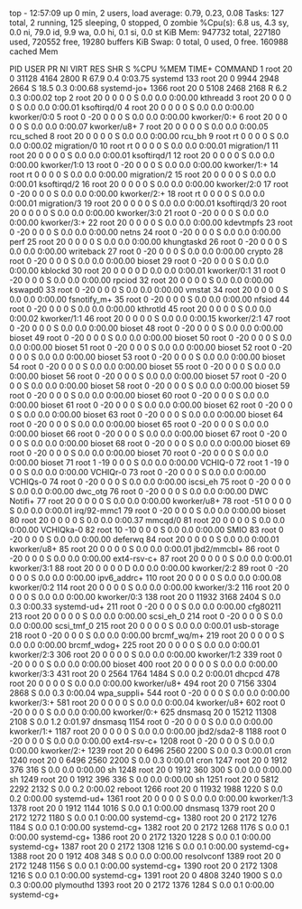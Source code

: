 top - 12:57:09 up 0 min,  2 users,  load average: 0.79, 0.23, 0.08
Tasks: 127 total,   2 running, 125 sleeping,   0 stopped,   0 zombie
%Cpu(s):  6.8 us,  4.3 sy,  0.0 ni, 79.0 id,  9.9 wa,  0.0 hi,  0.1 si,  0.0 st
KiB Mem:    947732 total,   227180 used,   720552 free,    19280 buffers
KiB Swap:        0 total,        0 used,        0 free.   160988 cached Mem

  PID USER      PR  NI    VIRT    RES    SHR S  %CPU %MEM     TIME+ COMMAND
    1 root      20   0   31128   4164   2800 R  67.9  0.4   0:03.75 systemd
  133 root      20   0    9944   2948   2664 S  18.5  0.3   0:00.68 systemd-jo+
 1366 root      20   0    5108   2468   2168 R   6.2  0.3   0:00.02 top
    2 root      20   0       0      0      0 S   0.0  0.0   0:00.00 kthreadd
    3 root      20   0       0      0      0 S   0.0  0.0   0:00.01 ksoftirqd/0
    4 root      20   0       0      0      0 S   0.0  0.0   0:00.00 kworker/0:0
    5 root       0 -20       0      0      0 S   0.0  0.0   0:00.00 kworker/0:+
    6 root      20   0       0      0      0 S   0.0  0.0   0:00.07 kworker/u8+
    7 root      20   0       0      0      0 S   0.0  0.0   0:00.05 rcu_sched
    8 root      20   0       0      0      0 S   0.0  0.0   0:00.00 rcu_bh
    9 root      rt   0       0      0      0 S   0.0  0.0   0:00.02 migration/0
   10 root      rt   0       0      0      0 S   0.0  0.0   0:00.01 migration/1
   11 root      20   0       0      0      0 S   0.0  0.0   0:00.01 ksoftirqd/1
   12 root      20   0       0      0      0 S   0.0  0.0   0:00.00 kworker/1:0
   13 root       0 -20       0      0      0 S   0.0  0.0   0:00.00 kworker/1:+
   14 root      rt   0       0      0      0 S   0.0  0.0   0:00.00 migration/2
   15 root      20   0       0      0      0 S   0.0  0.0   0:00.01 ksoftirqd/2
   16 root      20   0       0      0      0 S   0.0  0.0   0:00.00 kworker/2:0
   17 root       0 -20       0      0      0 S   0.0  0.0   0:00.00 kworker/2:+
   18 root      rt   0       0      0      0 S   0.0  0.0   0:00.01 migration/3
   19 root      20   0       0      0      0 S   0.0  0.0   0:00.01 ksoftirqd/3
   20 root      20   0       0      0      0 S   0.0  0.0   0:00.00 kworker/3:0
   21 root       0 -20       0      0      0 S   0.0  0.0   0:00.00 kworker/3:+
   22 root      20   0       0      0      0 S   0.0  0.0   0:00.00 kdevtmpfs
   23 root       0 -20       0      0      0 S   0.0  0.0   0:00.00 netns
   24 root       0 -20       0      0      0 S   0.0  0.0   0:00.00 perf
   25 root      20   0       0      0      0 S   0.0  0.0   0:00.00 khungtaskd
   26 root       0 -20       0      0      0 S   0.0  0.0   0:00.00 writeback
   27 root       0 -20       0      0      0 S   0.0  0.0   0:00.00 crypto
   28 root       0 -20       0      0      0 S   0.0  0.0   0:00.00 bioset
   29 root       0 -20       0      0      0 S   0.0  0.0   0:00.00 kblockd
   30 root      20   0       0      0      0 D   0.0  0.0   0:00.01 kworker/0:1
   31 root       0 -20       0      0      0 S   0.0  0.0   0:00.00 rpciod
   32 root      20   0       0      0      0 S   0.0  0.0   0:00.00 kswapd0
   33 root       0 -20       0      0      0 S   0.0  0.0   0:00.00 vmstat
   34 root      20   0       0      0      0 S   0.0  0.0   0:00.00 fsnotify_m+
   35 root       0 -20       0      0      0 S   0.0  0.0   0:00.00 nfsiod
   44 root       0 -20       0      0      0 S   0.0  0.0   0:00.00 kthrotld
   45 root      20   0       0      0      0 S   0.0  0.0   0:00.02 kworker/1:1
   46 root      20   0       0      0      0 S   0.0  0.0   0:00.15 kworker/2:1
   47 root       0 -20       0      0      0 S   0.0  0.0   0:00.00 bioset
   48 root       0 -20       0      0      0 S   0.0  0.0   0:00.00 bioset
   49 root       0 -20       0      0      0 S   0.0  0.0   0:00.00 bioset
   50 root       0 -20       0      0      0 S   0.0  0.0   0:00.00 bioset
   51 root       0 -20       0      0      0 S   0.0  0.0   0:00.00 bioset
   52 root       0 -20       0      0      0 S   0.0  0.0   0:00.00 bioset
   53 root       0 -20       0      0      0 S   0.0  0.0   0:00.00 bioset
   54 root       0 -20       0      0      0 S   0.0  0.0   0:00.00 bioset
   55 root       0 -20       0      0      0 S   0.0  0.0   0:00.00 bioset
   56 root       0 -20       0      0      0 S   0.0  0.0   0:00.00 bioset
   57 root       0 -20       0      0      0 S   0.0  0.0   0:00.00 bioset
   58 root       0 -20       0      0      0 S   0.0  0.0   0:00.00 bioset
   59 root       0 -20       0      0      0 S   0.0  0.0   0:00.00 bioset
   60 root       0 -20       0      0      0 S   0.0  0.0   0:00.00 bioset
   61 root       0 -20       0      0      0 S   0.0  0.0   0:00.00 bioset
   62 root       0 -20       0      0      0 S   0.0  0.0   0:00.00 bioset
   63 root       0 -20       0      0      0 S   0.0  0.0   0:00.00 bioset
   64 root       0 -20       0      0      0 S   0.0  0.0   0:00.00 bioset
   65 root       0 -20       0      0      0 S   0.0  0.0   0:00.00 bioset
   66 root       0 -20       0      0      0 S   0.0  0.0   0:00.00 bioset
   67 root       0 -20       0      0      0 S   0.0  0.0   0:00.00 bioset
   68 root       0 -20       0      0      0 S   0.0  0.0   0:00.00 bioset
   69 root       0 -20       0      0      0 S   0.0  0.0   0:00.00 bioset
   70 root       0 -20       0      0      0 S   0.0  0.0   0:00.00 bioset
   71 root       1 -19       0      0      0 S   0.0  0.0   0:00.00 VCHIQ-0
   72 root       1 -19       0      0      0 S   0.0  0.0   0:00.00 VCHIQr-0
   73 root       0 -20       0      0      0 S   0.0  0.0   0:00.00 VCHIQs-0
   74 root       0 -20       0      0      0 S   0.0  0.0   0:00.00 iscsi_eh
   75 root       0 -20       0      0      0 S   0.0  0.0   0:00.00 dwc_otg
   76 root       0 -20       0      0      0 S   0.0  0.0   0:00.00 DWC Notifi+
   77 root      20   0       0      0      0 S   0.0  0.0   0:00.00 kworker/u8+
   78 root     -51   0       0      0      0 S   0.0  0.0   0:00.01 irq/92-mmc1
   79 root       0 -20       0      0      0 S   0.0  0.0   0:00.00 bioset
   80 root      20   0       0      0      0 S   0.0  0.0   0:00.37 mmcqd/0
   81 root      20   0       0      0      0 S   0.0  0.0   0:00.00 VCHIQka-0
   82 root      10 -10       0      0      0 S   0.0  0.0   0:00.00 SMIO
   83 root       0 -20       0      0      0 S   0.0  0.0   0:00.00 deferwq
   84 root      20   0       0      0      0 S   0.0  0.0   0:00.01 kworker/u8+
   85 root      20   0       0      0      0 S   0.0  0.0   0:00.01 jbd2/mmcbl+
   86 root       0 -20       0      0      0 S   0.0  0.0   0:00.00 ext4-rsv-c+
   87 root      20   0       0      0      0 S   0.0  0.0   0:00.01 kworker/3:1
   88 root      20   0       0      0      0 D   0.0  0.0   0:00.00 kworker/2:2
   89 root       0 -20       0      0      0 S   0.0  0.0   0:00.00 ipv6_addrc+
  110 root      20   0       0      0      0 S   0.0  0.0   0:00.08 kworker/0:2
  114 root      20   0       0      0      0 S   0.0  0.0   0:00.00 kworker/3:2
  116 root      20   0       0      0      0 S   0.0  0.0   0:00.00 kworker/0:3
  138 root      20   0   11932   3168   2404 S   0.0  0.3   0:00.33 systemd-ud+
  211 root       0 -20       0      0      0 S   0.0  0.0   0:00.00 cfg80211
  213 root      20   0       0      0      0 S   0.0  0.0   0:00.00 scsi_eh_0
  214 root       0 -20       0      0      0 S   0.0  0.0   0:00.00 scsi_tmf_0
  215 root      20   0       0      0      0 S   0.0  0.0   0:00.01 usb-storage
  218 root       0 -20       0      0      0 S   0.0  0.0   0:00.00 brcmf_wq/m+
  219 root      20   0       0      0      0 S   0.0  0.0   0:00.00 brcmf_wdog+
  225 root      20   0       0      0      0 S   0.0  0.0   0:00.01 kworker/2:3
  306 root      20   0       0      0      0 S   0.0  0.0   0:00.00 kworker/1:2
  339 root       0 -20       0      0      0 S   0.0  0.0   0:00.00 bioset
  400 root      20   0       0      0      0 S   0.0  0.0   0:00.00 kworker/3:3
  431 root      20   0    2564   1764   1484 S   0.0  0.2   0:00.01 dhcpcd
  478 root      20   0       0      0      0 S   0.0  0.0   0:00.00 kworker/u8+
  494 root      20   0    7156   3304   2868 S   0.0  0.3   0:00.04 wpa_suppli+
  544 root       0 -20       0      0      0 S   0.0  0.0   0:00.00 kworker/3:+
  581 root      20   0       0      0      0 S   0.0  0.0   0:00.04 kworker/u8+
  602 root       0 -20       0      0      0 S   0.0  0.0   0:00.00 kworker/0:+
  625 dnsmasq   20   0   15212  11308   2108 S   0.0  1.2   0:01.97 dnsmasq
 1154 root       0 -20       0      0      0 S   0.0  0.0   0:00.00 kworker/1:+
 1187 root      20   0       0      0      0 S   0.0  0.0   0:00.00 jbd2/sda2-8
 1188 root       0 -20       0      0      0 S   0.0  0.0   0:00.00 ext4-rsv-c+
 1208 root       0 -20       0      0      0 S   0.0  0.0   0:00.00 kworker/2:+
 1239 root      20   0    6496   2560   2200 S   0.0  0.3   0:00.01 cron
 1240 root      20   0    6496   2560   2200 S   0.0  0.3   0:00.01 cron
 1247 root      20   0    1912    376    316 S   0.0  0.0   0:00.00 sh
 1248 root      20   0    1912    360    300 S   0.0  0.0   0:00.00 sh
 1249 root      20   0    1912    396    336 S   0.0  0.0   0:00.00 sh
 1251 root      20   0    5812   2292   2132 S   0.0  0.2   0:00.02 reboot
 1266 root      20   0   11932   1988   1220 S   0.0  0.2   0:00.00 systemd-ud+
 1361 root      20   0       0      0      0 S   0.0  0.0   0:00.00 kworker/1:3
 1378 root      20   0    1912   1144   1016 S   0.0  0.1   0:00.00 dnsmasq
 1379 root      20   0    2172   1272   1180 S   0.0  0.1   0:00.00 systemd-cg+
 1380 root      20   0    2172   1276   1184 S   0.0  0.1   0:00.00 systemd-cg+
 1382 root      20   0    2172   1268   1176 S   0.0  0.1   0:00.00 systemd-cg+
 1386 root      20   0    2172   1320   1228 S   0.0  0.1   0:00.00 systemd-cg+
 1387 root      20   0    2172   1308   1216 S   0.0  0.1   0:00.00 systemd-cg+
 1388 root      20   0    1912    408    348 S   0.0  0.0   0:00.00 resolvconf
 1389 root      20   0    2172   1248   1156 S   0.0  0.1   0:00.00 systemd-cg+
 1390 root      20   0    2172   1308   1216 S   0.0  0.1   0:00.00 systemd-cg+
 1391 root      20   0    4808   3240   1900 S   0.0  0.3   0:00.00 plymouthd
 1393 root      20   0    2172   1376   1284 S   0.0  0.1   0:00.00 systemd-cg+
